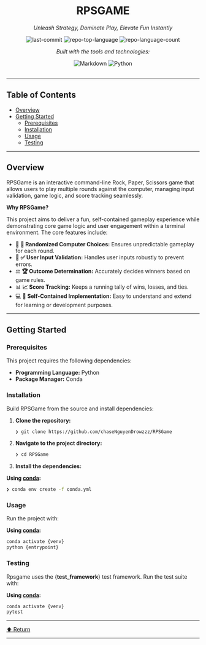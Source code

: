 <div id="top">

<!-- HEADER STYLE: CLASSIC -->
<div align="center">


# RPSGAME

<em>Unleash Strategy, Dominate Play, Elevate Fun Instantly</em>

<!-- BADGES -->
<img src="https://img.shields.io/github/last-commit/chaseNguyenDrowzzz/RPSGame?style=flat&logo=git&logoColor=white&color=0080ff" alt="last-commit">
<img src="https://img.shields.io/github/languages/top/chaseNguyenDrowzzz/RPSGame?style=flat&color=0080ff" alt="repo-top-language">
<img src="https://img.shields.io/github/languages/count/chaseNguyenDrowzzz/RPSGame?style=flat&color=0080ff" alt="repo-language-count">

<em>Built with the tools and technologies:</em>

<img src="https://img.shields.io/badge/Markdown-000000.svg?style=flat&logo=Markdown&logoColor=white" alt="Markdown">
<img src="https://img.shields.io/badge/Python-3776AB.svg?style=flat&logo=Python&logoColor=white" alt="Python">

</div>
<br>

---

## Table of Contents

- [Overview](#overview)
- [Getting Started](#getting-started)
    - [Prerequisites](#prerequisites)
    - [Installation](#installation)
    - [Usage](#usage)
    - [Testing](#testing)

---

## Overview

RPSGame is an interactive command-line Rock, Paper, Scissors game that allows users to play multiple rounds against the computer, managing input validation, game logic, and score tracking seamlessly.

**Why RPSGame?**

This project aims to deliver a fun, self-contained gameplay experience while demonstrating core game logic and user engagement within a terminal environment. The core features include:

- 🧩 **🎲 Randomized Computer Choices:** Ensures unpredictable gameplay for each round.
- 📝 **✅ User Input Validation:** Handles user inputs robustly to prevent errors.
- ⚖️ **🏆 Outcome Determination:** Accurately decides winners based on game rules.
- 📊 **📈 Score Tracking:** Keeps a running tally of wins, losses, and ties.
- 💻 **🔧 Self-Contained Implementation:** Easy to understand and extend for learning or development purposes.

---

## Getting Started

### Prerequisites

This project requires the following dependencies:

- **Programming Language:** Python
- **Package Manager:** Conda

### Installation

Build RPSGame from the source and install dependencies:

1. **Clone the repository:**

    ```sh
    ❯ git clone https://github.com/chaseNguyenDrowzzz/RPSGame
    ```

2. **Navigate to the project directory:**

    ```sh
    ❯ cd RPSGame
    ```

3. **Install the dependencies:**

**Using [conda](https://docs.conda.io/):**

```sh
❯ conda env create -f conda.yml
```

### Usage

Run the project with:

**Using [conda](https://docs.conda.io/):**

```sh
conda activate {venv}
python {entrypoint}
```

### Testing

Rpsgame uses the {__test_framework__} test framework. Run the test suite with:

**Using [conda](https://docs.conda.io/):**

```sh
conda activate {venv}
pytest
```

---

<div align="left"><a href="#top">⬆ Return</a></div>

---
